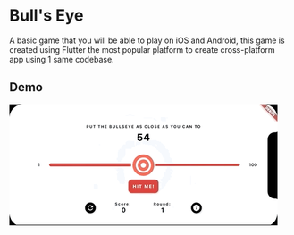 # Bull's Eye

A basic game that you will be able to play on iOS and Android, this game is created using Flutter the most popular platform to create cross-platform app using 1 same codebase.

## Demo

![bullseye_demo](.screenshots/bullseye_demo.gif)